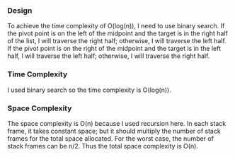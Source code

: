 ### Design

To achieve the time complexity of O(log(n)), I need to use binary search. If the pivot point is on the left of the midpoint and the target is in the right half of the list, I will traverse the right half; otherwise, I will traverse the left half. If the pivot point is on the right of the midpoint and the target is in the left half, I will traverse the left half; otherwise, I will traverse the right half. 

### Time Complexity

I used binary search so the time complexity is O(log(n)).

### Space Complexity

The space complexity is O(n) because I used recursion here. In each stack frame, it takes constant space; but it should multiply the number of stack frames for the total space allocated. For the worst case, the number of stack frames can be n/2. Thus the total space complexity is O(n). 

